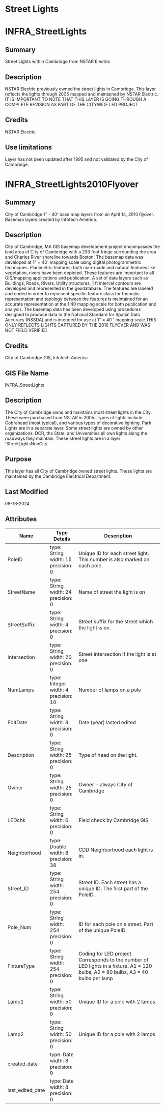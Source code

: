 # Street Lights
# INFRA_StreetLights #
## Summary ##
Street Lights within Cambridge from NSTAR Electric

## Description ##
NSTAR Electric previously owned the street lights in Cambridge. This layer reflects the lights through 2005 mapped and maintained by NSTAR Electric. IT IS IMPORTANT TO NOTE THAT THIS LAYER IS GOING THROUGH A COMPLETE REVISION AS PART OF THE CITYWIDE LED PROJECT

## Credits ##
NSTAR Electric

## Use limitations ##
Layer has not been updated after 1995 and not validated by the City of Cambridge.

# INFRA_StreetLights2010Flyover #
## Summary ##
City of Cambridge 1" - 40' base map layers from an April 14, 2010 flyover. Basemap layers created by Infotech America.

## Description ##
City of Cambridge, MA GIS basemap development project encompasses the land area of City of Cambridge with a 200 foot fringe surrounding the area and Charles River shoreline towards Boston. The basemap data was developed at 1" = 40' mapping scale using digital photogrammetric techniques. Planimetric features; both man-made and natural features like vegetation, rivers have been depicted. These features are important to all GIS/mapping applications and publication. A set of data layers such as Buildings, Roads, Rivers, Utility structures, 1 ft interval contours are developed and represented in the geodatabase. The features are labeled and coded in order to represent specific feature class for thematic representation and topology between the features is maintained for an accurate representation at the 1:40 mapping scale for both publication and analysis. The basemap data has been developed using procedures designed to produce data to the National Standard for Spatial Data Accuracy (NSSDA) and is intended for use at 1" = 40 ' mapping scale.THIS ONLY REFLECTS LIGHTS CAPTURED BY THE 2010 FLYOVER AND WAS NOT FIELD VERIFIED

## Credits ##
City of Cambridge GIS, Infotech America
## GIS File Name
INFRA_StreetLights
## Description
<DIV STYLE="text-align:Left;"><DIV><DIV><P><SPAN>The City of Cambridge owns and maintains most street lights in the City. These were purchased from NSTAR in 2005. Types of lights include Cobrahead (most typical), and various types of </SPAN><SPAN><SPAN>decorative </SPAN></SPAN><SPAN>lighting. Park Lights are in a </SPAN><SPAN><SPAN>separate </SPAN></SPAN><SPAN>layer. Some street lights are owned by other organizations. DCR, the State, and Universities all own lights along the roadways they maintain. These street lights are in a layer 'StreetLightsNonCity'</SPAN></P></DIV></DIV></DIV>

## Purpose
This layer has all City of Cambridge owned street lights. These lights are maintained by the Cambridge Electrical Department.
## Last Modified
08-16-2024
## Attributes
|Name|Type Details|Description|
|----|------------|-----------|
|PoleID|type: String<br/>width: 15<br/>precision: 0|Unique ID for each street light. This number is also marked on each pole.|
|StreetName|type: String<br/>width: 24<br/>precision: 0|Name of street the light is on|
|StreetSuffix|type: String<br/>width: 4<br/>precision: 0|Street suffix for the street which the light is on.|
|Intersection|type: String<br/>width: 20<br/>precision: 0|Street intersection if the light is at one|
|NumLamps|type: Integer<br/>width: 4<br/>precision: 10|Number of lamps on a pole|
|EditDate|type: String<br/>width: 8<br/>precision: 0|Date (year) lasted edited|
|Description|type: String<br/>width: 25<br/>precision: 0|Type of head on the light. |
|Owner|type: String<br/>width: 25<br/>precision: 0|Owner - always City of Cambridge|
|LEDchk|type: String<br/>width: 6<br/>precision: 0|Field check by Cambridge GIS|
|Neighborhood|type: Double<br/>width: 8<br/>precision: 38|CDD Neighborhood each light is in.|
|Street_ID|type: String<br/>width: 254<br/>precision: 0|Street ID. Each street has a unique ID. The first part of the PoleID.|
|Pole_Num|type: String<br/>width: 254<br/>precision: 0|ID for each pole on a street. Part of the unique PoleID|
|FixtureType|type: String<br/>width: 254<br/>precision: 0|Coding for LED project. Corresponds to the number of LED lights in a fixture. A1 = 120 bulbs, A2 = 80 bulbs, A3 = 40 bulbs per lamp |
|Lamp1|type: String<br/>width: 50<br/>precision: 0|Unique ID for a pole with 2 lamps. |
|Lamp2|type: String<br/>width: 50<br/>precision: 0|Unique ID for a pole with 2 lamps.|
|created_date|type: Date<br/>width: 8<br/>precision: 0||
|last_edited_date|type: Date<br/>width: 8<br/>precision: 0||
